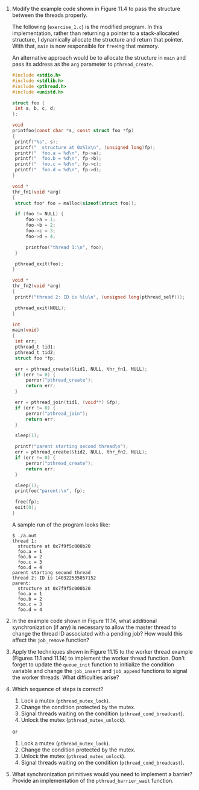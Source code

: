 1. Modify the example code shown in Figure 11.4 to pass the structure between
   the threads properly.

   The following (`exercise_1.c`) is the modified program.  In this
   implementation, rather than returning a pointer to a stack-allocated
   structure, I dynamically allocate the structure and return that pointer.
   With that, `main` is now responsible for `free`ing that memory.

   An alternative approach would be to allocate the structure in `main`
   and pass its address as the `arg` parameter to `pthread_create`.

   ```c
   #include <stdio.h>
   #include <stdlib.h>
   #include <pthread.h>
   #include <unistd.h>
   
   struct foo {
   	int a, b, c, d;
   };
   
   void
   printfoo(const char *s, const struct foo *fp)
   {
   	printf("%s", s);
   	printf("  structure at 0x%lx\n", (unsigned long)fp);
   	printf("  foo.a = %d\n", fp->a);
   	printf("  foo.b = %d\n", fp->b);
   	printf("  foo.c = %d\n", fp->c);
   	printf("  foo.d = %d\n", fp->d);
   }
   
   void *
   thr_fn1(void *arg)
   {
   	struct foo* foo = malloc(sizeof(struct foo));
   
   	if (foo != NULL) {
   		foo->a = 1;
   		foo->b = 2;
   		foo->c = 3;
   		foo->d = 4;
   
   		printfoo("thread 1:\n", foo);
   	}
   
   	pthread_exit(foo);
   }
   
   void *
   thr_fn2(void *arg)
   {
   	printf("thread 2: ID is %lu\n", (unsigned long)pthread_self());
   
   	pthread_exit(NULL);
   }
   
   int
   main(void)
   {
   	int err;
   	pthread_t tid1;
   	pthread_t tid2;
   	struct foo *fp;
   
   	err = pthread_create(&tid1, NULL, thr_fn1, NULL);
   	if (err != 0) {
   		perror("pthread_create");
   		return err;
   	}
   
   	err = pthread_join(tid1, (void**) &fp);
   	if (err != 0) {
   		perror("pthread_join");
   		return err;
   	}
   
   	sleep(1);
   
   	printf("parent starting second thread\n");
   	err = pthread_create(&tid2, NULL, thr_fn2, NULL);
   	if (err != 0) {
   		perror("pthread_create");
   		return err;
   	}
   
   	sleep(1);
   	printfoo("parent:\n", fp);
   
   	free(fp);
   	exit(0);
   }
   ```

   A sample run of the program looks like:

   ```
   $ ./a.out
   thread 1:
     structure at 0x7f9f5c000b20
     foo.a = 1
     foo.b = 2
     foo.c = 3
     foo.d = 4
   parent starting second thread
   thread 2: ID is 140322535057152
   parent:
     structure at 0x7f9f5c000b20
     foo.a = 1
     foo.b = 2
     foo.c = 3
     foo.d = 4
   ```

2. In the example code shown in Figure 11.14, what additional synchronization
   (if any) is necessary to allow the master thread to change the thread ID
   associated with a pending job? How would this affect the `job_remove`
   function?

3. Apply the techniques shown in Figure 11.15 to the worker thread example
   (Figures 11.1 and 11.14) to implement the worker thread function. Don't
   forget to update the `queue_init` function to initialize the condition
   variable and change the `job_insert` and `job_append` functions to signal
   the worker threads. What difficulties arise?

4. Which sequence of steps is correct?
   1. Lock a mutex (`pthread_mutex_lock`).
   2. Change the condition protected by the mutex.
   3. Signal threads waiting on the condition (`pthread_cond_broadcast`).
   4. Unlock the mutex (`pthread_mutex_unlock`).
 
   or
 
   1. Lock a mutex (`pthread_mutex_lock`).
   2. Change the condition protected by the mutex.
   3. Unlock the mutex (`pthread_mutex_unlock`).
   4. Signal threads waiting on the condition (`pthread_cond_broadcast`).
 
5. What synchronization primitives would you need to implement a barrier?
   Provide an implementation of the `pthread_barrier_wait` function.
